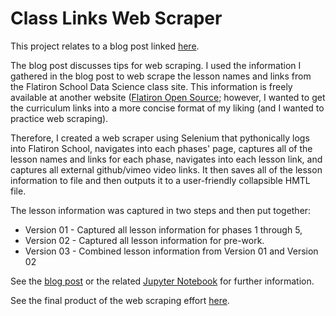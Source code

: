 # Class Links Web Scraper

This project relates to a blog post linked [here](https://nate23424533.wordpress.com/2023/01/23/web-scraping-tips/).  

The blog post discusses tips for web scraping.  I used the information I gathered in the blog post to web scrape the lesson names and links from the Flatiron School Data Science class site.  This information is freely available at another website ([Flatiron Open Source](https://flatironopensource.ml/); however, I wanted to get the curriculum links into a more concise format of my liking (and I wanted to practice web scraping).  

Therefore, I created a web scraper using Selenium that pythonically logs into Flatiron School, navigates into each phases' page, captures all of the lesson names and links for each phase, navigates into each lesson link, and captures all external github/vimeo video links.  It then saves all of the lesson information to file and then outputs it to a user-friendly collapsible HMTL file. 

The lesson information was captured in two steps and then put together:
- Version 01 - Captured all lesson information for phases 1 through 5, 
- Version 02 - Captured all lesson information for pre-work.  
- Version 03 - Combined lesson information from Version 01 and Version 02

See the [blog post](https://nate23424533.wordpress.com/2022/12/05/building-a-crypto-trading-dashboard-the-first-steps/) or the related [Jupyter Notebook](notebook.ipynb) for further information.  

See the final product of the web scraping effort [here](https://htmlpreview.github.io/?https://github.com/nate102938/class_links_web_scraper/blob/main/Version%20-%2003%20-%20All/DS_Links.html).
